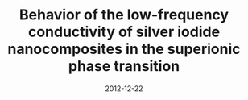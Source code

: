 ---
layout: publication
title: "Behavior of the low-frequency conductivity of silver iodide nanocomposites in the superionic phase transition"
authors: "T. Vergentev, E. Koroleva, D. Kurdukov, A. Naberezhnov, A. Filimonov"
date: 2012-12-22
journal: Physics of the Solid State
source: http://journals.ioffe.ru/ftt/2013/01/page-157.html.ru
---